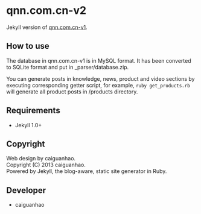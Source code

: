 qnn.com.cn-v2
=============

Jekyll version of [qnn.com.cn-v1](https://github.com/qnn/qnn.com.cn-v1).

How to use
----------

The database in qnn.com.cn-v1 is in MySQL format. It has been converted to SQLite format and put in _parser/database.zip.

You can generate posts in knowledge, news, product and video sections by executing corresponding getter script, for example, ``ruby get_products.rb`` will generate all product posts in /products directory.

Requirements
------------

* Jekyll 1.0+

Copyright
---------

Web design by caiguanhao.  
Copyright (C) 2013 caiguanhao.  
Powered by Jekyll, the blog-aware, static site generator in Ruby.

Developer
---------

* caiguanhao
